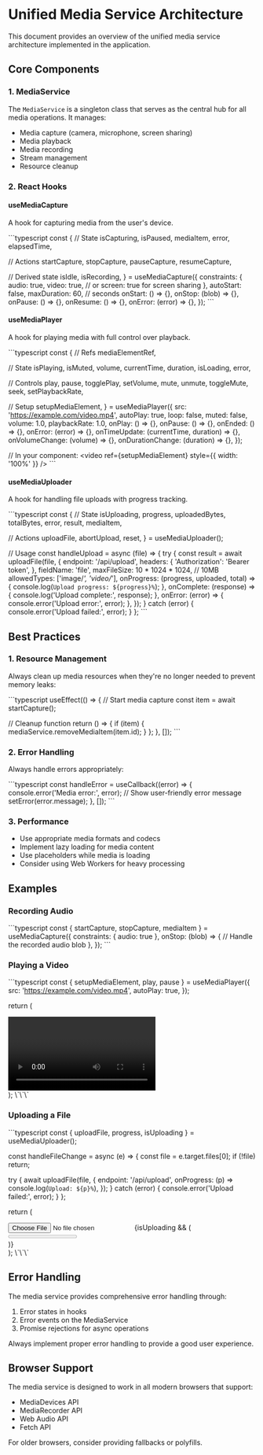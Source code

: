 # Unified Media Service Architecture

This document provides an overview of the unified media service architecture implemented in the application.

## Core Components

### 1. MediaService

The `MediaService` is a singleton class that serves as the central hub for all media operations. It manages:

- Media capture (camera, microphone, screen sharing)
- Media playback
- Media recording
- Stream management
- Resource cleanup

### 2. React Hooks

#### useMediaCapture

A hook for capturing media from the user's device.

\`\`\`typescript
const {
  // State
  isCapturing,
  isPaused,
  mediaItem,
  error,
  elapsedTime,
  
  // Actions
  startCapture,
  stopCapture,
  pauseCapture,
  resumeCapture,
  
  // Derived state
  isIdle,
  isRecording,
} = useMediaCapture({
  constraints: {
    audio: true,
    video: true,
    // or screen: true for screen sharing
  },
  autoStart: false,
  maxDuration: 60, // seconds
  onStart: () => {},
  onStop: (blob) => {},
  onPause: () => {},
  onResume: () => {},
  onError: (error) => {},
});
\`\`\`

#### useMediaPlayer

A hook for playing media with full control over playback.

\`\`\`typescript
const {
  // Refs
  mediaElementRef,
  
  // State
  isPlaying,
  isMuted,
  volume,
  currentTime,
  duration,
  isLoading,
  error,
  
  // Controls
  play,
  pause,
  togglePlay,
  setVolume,
  mute,
  unmute,
  toggleMute,
  seek,
  setPlaybackRate,
  
  // Setup
  setupMediaElement,
} = useMediaPlayer({
  src: 'https://example.com/video.mp4',
  autoPlay: true,
  loop: false,
  muted: false,
  volume: 1.0,
  playbackRate: 1.0,
  onPlay: () => {},
  onPause: () => {},
  onEnded: () => {},
  onError: (error) => {},
  onTimeUpdate: (currentTime, duration) => {},
  onVolumeChange: (volume) => {},
  onDurationChange: (duration) => {},
});

// In your component:
<video 
  ref={setupMediaElement}
  style={{ width: '100%' }}
/>
\`\`\`

#### useMediaUploader

A hook for handling file uploads with progress tracking.

\`\`\`typescript
const {
  // State
  isUploading,
  progress,
  uploadedBytes,
  totalBytes,
  error,
  result,
  mediaItem,
  
  // Actions
  uploadFile,
  abortUpload,
  reset,
} = useMediaUploader();

// Usage
const handleUpload = async (file) => {
  try {
    const result = await uploadFile(file, {
      endpoint: '/api/upload',
      headers: {
        'Authorization': 'Bearer token',
      },
      fieldName: 'file',
      maxFileSize: 10 * 1024 * 1024, // 10MB
      allowedTypes: ['image/*', 'video/*'],
      onProgress: (progress, uploaded, total) => {
        console.log(`Upload progress: ${progress}%`);
      },
      onComplete: (response) => {
        console.log('Upload complete:', response);
      },
      onError: (error) => {
        console.error('Upload error:', error);
      },
    });
  } catch (error) {
    console.error('Upload failed:', error);
  }
};
\`\`\`

## Best Practices

### 1. Resource Management

Always clean up media resources when they're no longer needed to prevent memory leaks:

\`\`\`typescript
useEffect(() => {
  // Start media capture
  const item = await startCapture();
  
  // Cleanup function
  return () => {
    if (item) {
      mediaService.removeMediaItem(item.id);
    }
  };
}, []);
\`\`\`

### 2. Error Handling

Always handle errors appropriately:

\`\`\`typescript
const handleError = useCallback((error) => {
  console.error('Media error:', error);
  // Show user-friendly error message
  setError(error.message);
}, []);
\`\`\`

### 3. Performance

- Use appropriate media formats and codecs
- Implement lazy loading for media content
- Use placeholders while media is loading
- Consider using Web Workers for heavy processing

## Examples

### Recording Audio

\`\`\`typescript
const { startCapture, stopCapture, mediaItem } = useMediaCapture({
  constraints: { audio: true },
  onStop: (blob) => {
    // Handle the recorded audio blob
  },
});
\`\`\`

### Playing a Video

\`\`\`typescript
const { setupMediaElement, play, pause } = useMediaPlayer({
  src: 'https://example.com/video.mp4',
  autoPlay: true,
});

return (
  <div>
    <video 
      ref={setupMediaElement}
      style={{ width: '100%' }}
    />
    <button onClick={play}>Play</button>
    <button onClick={pause}>Pause</button>
  </div>
);
\`\`\`

### Uploading a File

\`\`\`typescript
const { uploadFile, progress, isUploading } = useMediaUploader();

const handleFileChange = async (e) => {
  const file = e.target.files[0];
  if (!file) return;
  
  try {
    await uploadFile(file, {
      endpoint: '/api/upload',
      onProgress: (p) => console.log(`Upload: ${p}%`),
    });
  } catch (error) {
    console.error('Upload failed:', error);
  }
};

return (
  <div>
    <input type="file" onChange={handleFileChange} />
    {isUploading && (
      <div>
        <progress value={progress} max="100" />
        <span>{progress}%</span>
      </div>
    )}
  </div>
);
\`\`\`

## Error Handling

The media service provides comprehensive error handling through:

1. Error states in hooks
2. Error events on the MediaService
3. Promise rejections for async operations

Always implement proper error handling to provide a good user experience.

## Browser Support

The media service is designed to work in all modern browsers that support:

- MediaDevices API
- MediaRecorder API
- Web Audio API
- Fetch API

For older browsers, consider providing fallbacks or polyfills.
